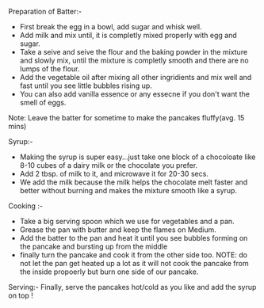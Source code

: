 

Preparation of Batter:-

* First break the egg in a bowl, add sugar and whisk well.
* Add milk and mix until, it is completly mixed properly with egg and sugar.
* Take a seive and seive the flour and the baking powder in the mixture and slowly mix, until the mixture is completly smooth and there are no lumps of the flour.
* Add the vegetable oil after mixing all other ingridients and mix well and fast until you see little bubbles rising up.
* You can also add vanilla essence or any essecne if you don't want the smell of eggs.

Note: Leave the batter for sometime to make the pancakes fluffy(avg. 15 mins)


Syrup:-
* Making the syrup is super easy...just take one block of a chocoloate like 8-10 cubes of a dairy milk or the chocolate you prefer.
* Add 2 tbsp. of milk to it, and microwave it for 20-30 secs.
* We add the milk because the milk helps the chocolate melt faster and better without burning and makes the mixture smooth like a syrup.


Cooking :-

* Take a big serving spoon which we use for vegetables and a pan.
* Grease the pan with butter and keep the flames on Medium.
* Add the batter to the pan and heat it until you see bubbles forming on the pancake and bursting up from the middle 
* finally turn the pancake and cook it from the other side too.
NOTE: do not let the pan get heated up a lot as it will not cook the pancake from the inside propoerly but burn one side of our pancake.

Serving:-
Finally, serve the pancakes hot/cold as you like and add the syrup on top !
